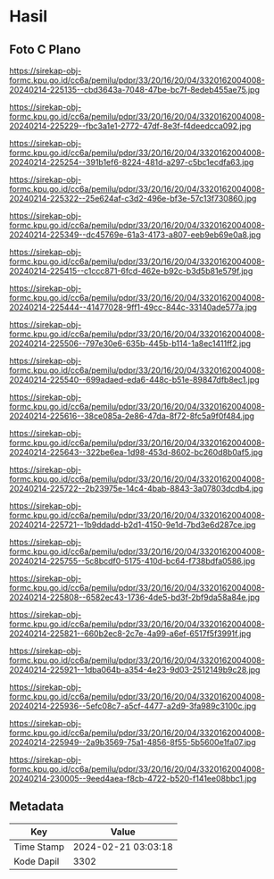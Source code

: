 # Hasil

## Foto C Plano

https://sirekap-obj-formc.kpu.go.id/cc6a/pemilu/pdpr/33/20/16/20/04/3320162004008-20240214-225135--cbd3643a-7048-47be-bc7f-8edeb455ae75.jpg

https://sirekap-obj-formc.kpu.go.id/cc6a/pemilu/pdpr/33/20/16/20/04/3320162004008-20240214-225229--fbc3a1e1-2772-47df-8e3f-f4deedcca092.jpg

https://sirekap-obj-formc.kpu.go.id/cc6a/pemilu/pdpr/33/20/16/20/04/3320162004008-20240214-225254--391b1ef6-8224-481d-a297-c5bc1ecdfa63.jpg

https://sirekap-obj-formc.kpu.go.id/cc6a/pemilu/pdpr/33/20/16/20/04/3320162004008-20240214-225322--25e624af-c3d2-496e-bf3e-57c13f730860.jpg

https://sirekap-obj-formc.kpu.go.id/cc6a/pemilu/pdpr/33/20/16/20/04/3320162004008-20240214-225349--dc45769e-61a3-4173-a807-eeb9eb69e0a8.jpg

https://sirekap-obj-formc.kpu.go.id/cc6a/pemilu/pdpr/33/20/16/20/04/3320162004008-20240214-225415--c1ccc871-6fcd-462e-b92c-b3d5b81e579f.jpg

https://sirekap-obj-formc.kpu.go.id/cc6a/pemilu/pdpr/33/20/16/20/04/3320162004008-20240214-225444--41477028-9ff1-49cc-844c-33140ade577a.jpg

https://sirekap-obj-formc.kpu.go.id/cc6a/pemilu/pdpr/33/20/16/20/04/3320162004008-20240214-225506--797e30e6-635b-445b-b114-1a8ec1411ff2.jpg

https://sirekap-obj-formc.kpu.go.id/cc6a/pemilu/pdpr/33/20/16/20/04/3320162004008-20240214-225540--699adaed-eda6-448c-b51e-89847dfb8ec1.jpg

https://sirekap-obj-formc.kpu.go.id/cc6a/pemilu/pdpr/33/20/16/20/04/3320162004008-20240214-225616--38ce085a-2e86-47da-8f72-8fc5a9f0f484.jpg

https://sirekap-obj-formc.kpu.go.id/cc6a/pemilu/pdpr/33/20/16/20/04/3320162004008-20240214-225643--322be6ea-1d98-453d-8602-bc260d8b0af5.jpg

https://sirekap-obj-formc.kpu.go.id/cc6a/pemilu/pdpr/33/20/16/20/04/3320162004008-20240214-225722--2b23975e-14c4-4bab-8843-3a07803dcdb4.jpg

https://sirekap-obj-formc.kpu.go.id/cc6a/pemilu/pdpr/33/20/16/20/04/3320162004008-20240214-225721--1b9ddadd-b2d1-4150-9e1d-7bd3e6d287ce.jpg

https://sirekap-obj-formc.kpu.go.id/cc6a/pemilu/pdpr/33/20/16/20/04/3320162004008-20240214-225755--5c8bcdf0-5175-410d-bc64-f738bdfa0586.jpg

https://sirekap-obj-formc.kpu.go.id/cc6a/pemilu/pdpr/33/20/16/20/04/3320162004008-20240214-225808--6582ec43-1736-4de5-bd3f-2bf9da58a84e.jpg

https://sirekap-obj-formc.kpu.go.id/cc6a/pemilu/pdpr/33/20/16/20/04/3320162004008-20240214-225821--660b2ec8-2c7e-4a99-a6ef-6517f5f3991f.jpg

https://sirekap-obj-formc.kpu.go.id/cc6a/pemilu/pdpr/33/20/16/20/04/3320162004008-20240214-225921--1dba064b-a354-4e23-9d03-2512149b9c28.jpg

https://sirekap-obj-formc.kpu.go.id/cc6a/pemilu/pdpr/33/20/16/20/04/3320162004008-20240214-225936--5efc08c7-a5cf-4477-a2d9-3fa989c3100c.jpg

https://sirekap-obj-formc.kpu.go.id/cc6a/pemilu/pdpr/33/20/16/20/04/3320162004008-20240214-225949--2a9b3569-75a1-4856-8f55-5b5600e1fa07.jpg

https://sirekap-obj-formc.kpu.go.id/cc6a/pemilu/pdpr/33/20/16/20/04/3320162004008-20240214-230005--9eed4aea-f8cb-4722-b520-f141ee08bbc1.jpg


## Metadata

| Key        | Value               |
| ---------- | ------------------- |
| Time Stamp | 2024-02-21 03:03:18 |
| Kode Dapil | 3302                |



